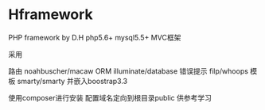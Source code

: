 # Hframework
PHP framework by D.H
php5.6+ mysql5.5+ MVC框架

采用

路由 noahbuscher/macaw
ORM illuminate/database
错误提示 filp/whoops
模板 smarty/smarty 并嵌入boostrap3.3

使用composer进行安装
配置域名定向到根目录public
供参考学习
